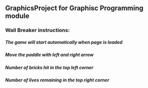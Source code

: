 ## GraphicsProject for Graphisc Programming module

### Wall Breaker instructions:

##### The game will start automatically when page is loaded
##### Move the paddle with left and right arrow
##### Number of bricks hit in the top left corner
##### Number of lives remaining in the top right corner
